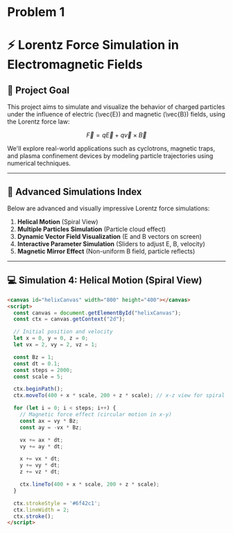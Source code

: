 # Problem 1
# ⚡ Lorentz Force Simulation in Electromagnetic Fields

<div style="text-align: left; max-width: 900px; margin: auto;">

## 🎯 Project Goal

This project aims to simulate and visualize the behavior of charged particles under the influence of electric \(\vec{E}\) and magnetic \(\vec{B}\) fields, using the Lorentz force law:

$$
\vec{F} = q\vec{E} + q\vec{v} \times \vec{B}
$$

We'll explore real-world applications such as cyclotrons, magnetic traps, and plasma confinement devices by modeling particle trajectories using numerical techniques.

---

## 🚀 Advanced Simulations Index

Below are advanced and visually impressive Lorentz force simulations:

1. **Helical Motion** (Spiral View)
2. **Multiple Particles Simulation** (Particle cloud effect)
3. **Dynamic Vector Field Visualization** (E and B vectors on screen)
4. **Interactive Parameter Simulation** (Sliders to adjust E, B, velocity)
5. **Magnetic Mirror Effect** (Non-uniform B field, particle reflects)

---

## 💻 Simulation 4: Helical Motion (Spiral View)

</div>

```html
<canvas id="helixCanvas" width="800" height="400"></canvas>
<script>
  const canvas = document.getElementById("helixCanvas");
  const ctx = canvas.getContext("2d");

  // Initial position and velocity
  let x = 0, y = 0, z = 0;
  let vx = 2, vy = 2, vz = 1;

  const Bz = 1;
  const dt = 0.1;
  const steps = 2000;
  const scale = 5;

  ctx.beginPath();
  ctx.moveTo(400 + x * scale, 200 + z * scale); // x-z view for spiral effect

  for (let i = 0; i < steps; i++) {
    // Magnetic force effect (circular motion in x-y)
    const ax = vy * Bz;
    const ay = -vx * Bz;

    vx += ax * dt;
    vy += ay * dt;

    x += vx * dt;
    y += vy * dt;
    z += vz * dt;

    ctx.lineTo(400 + x * scale, 200 + z * scale);
  }

  ctx.strokeStyle = '#6f42c1';
  ctx.lineWidth = 2;
  ctx.stroke();
</script>
